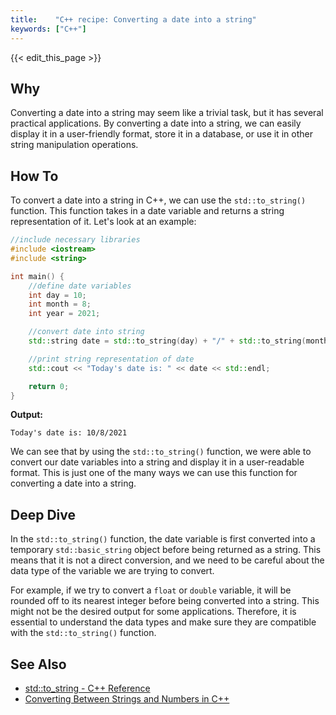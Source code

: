 ```yaml
---
title:    "C++ recipe: Converting a date into a string"
keywords: ["C++"]
---
```


{{< edit_this_page >}}

## Why

Converting a date into a string may seem like a trivial task, but it has several practical applications. By converting a date into a string, we can easily display it in a user-friendly format, store it in a database, or use it in other string manipulation operations.

## How To

To convert a date into a string in C++, we can use the `std::to_string()` function. This function takes in a date variable and returns a string representation of it. Let's look at an example:

```C++
//include necessary libraries
#include <iostream>
#include <string>

int main() {
    //define date variables
    int day = 10;
    int month = 8; 
    int year = 2021;

    //convert date into string
    std::string date = std::to_string(day) + "/" + std::to_string(month) + "/" + std::to_string(year);

    //print string representation of date
    std::cout << "Today's date is: " << date << std::endl;

    return 0;
}
```

**Output:**

```
Today's date is: 10/8/2021
```

We can see that by using the `std::to_string()` function, we were able to convert our date variables into a string and display it in a user-readable format. This is just one of the many ways we can use this function for converting a date into a string. 

## Deep Dive

In the `std::to_string()` function, the date variable is first converted into a temporary `std::basic_string` object before being returned as a string. This means that it is not a direct conversion, and we need to be careful about the data type of the variable we are trying to convert. 

For example, if we try to convert a `float` or `double` variable, it will be rounded off to its nearest integer before being converted into a string. This might not be the desired output for some applications. Therefore, it is essential to understand the data types and make sure they are compatible with the `std::to_string()` function. 

## See Also

- [std::to_string - C++ Reference](https://www.cplusplus.com/reference/string/to_string/)
- [Converting Between Strings and Numbers in C++](https://www.learncpp.com/cpp-tutorial/numbers-converting-between-bases/)